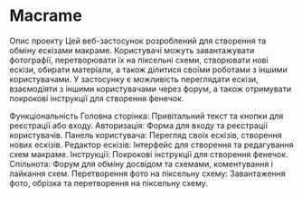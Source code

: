 # Macrame

Опис проекту
Цей веб-застосунок розроблений для створення та обміну ескізами макраме. Користувачі можуть завантажувати фотографії, перетворювати їх на піксельні схеми, створювати нові ескізи, обирати матеріали, а також ділитися своїми роботами з іншими користувачами. У застосунку є можливість переглядати ескізи, взаємодіяти з іншими користувачами через форум, а також отримувати покрокові інструкції для створення фенечок.

Функціональність
Головна сторінка: Привітальний текст та кнопки для реєстрації або входу.
Авторизація: Форма для входу та реєстрації користувачів.
Панель користувача: Перегляд своїх ескізів, створення нових ескізів.
Редактор ескізів: Інтерфейс для створення та редагування схем макраме.
Інструкції: Покрокові інструкції для створення фенечок.
Спільнота: Форум для обміну досвідом та схемами, коментування і лайкання схем.
Перетворення фото на піксельну схему: Завантаження фото, обрізка та перетворення на піксельну схему.
